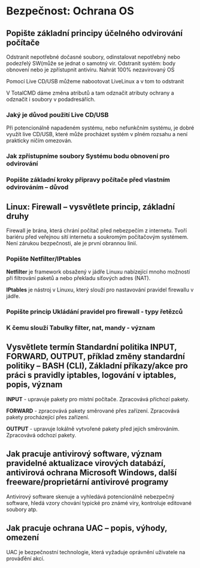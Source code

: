 # Bezpečnost: Ochrana OS

## Popište základní principy účelného odvirování počítače

Odstranit nepotřebné dočasné soubory, odinstalovat nepotřebný nebo podezřelý SW(může se jednat o samotný vir. Odstranit systém: body obnovení nebo je zpřístupnit antiviru. Nahrát 100% nezavirovaný OS

Pomocí Live CD/USB můžeme nabootovat LiveLinux a v tom to odstranit

V TotalCMD dáme změna atributů a tam odznačit atributy ochrany a odznačit i soubory v podadresářích.

### Jaký je důvod použití Live CD/USB   

Při potencionálně napadeném systému, nebo nefunkčním systému, je dobré využít live CD/USB, které může procházet systém v plném rozsahu a není prakticky ničím omezován. 

### Jak zpřístupníme soubory Systému bodu obnovení pro odvirování

### Popište základní kroky přípravy počítače před vlastním odvirováním – důvod

## Linux: Firewall – vysvětlete princip, základní druhy

Firewall je brána, která chrání počítač před nebezpečím z internetu. Tvoří bariéru před veřejnou sítí internetu a soukromým počítačovým systémem. Není zárukou bezpečnosti, ale je první obrannou linií.

### Popište Netfilter/IPtables

**Netfilter** je framework obsažený v jádře Linuxu nabízející mnoho možností při filtrování paketů a nebo překladu síťových adres (NAT).

**IPtables** je nástroj v Linuxu, který slouží pro nastavování pravidel firewallu v jádře.

### Popište princip Ukládání pravidel pro firewall - typy řetězců     

### K čemu slouží Tabulky filter, nat, mandy - význam 

## Vysvětlete termín Standardní politika INPUT, FORWARD, OUTPUT, příklad změny standardní politiky – BASH (CLI), Základní příkazy/akce pro práci s pravidly iptables, logování v iptables, popis, význam

**INPUT** - upravuje pakety pro místní počítače. Zpracovává příchozí pakety.

**FORWARD** - zpracovává pakety směrované přes zařízení. Zpracovává pakety procházející přes zařízení.

**OUTPUT** - upravuje lokálně vytvořené pakety před jejich směrováním. Zpracovává odchozí pakety.

## Jak pracuje antivirový software, význam pravidelné aktualizace virových databází, antivirová ochrana Microsoft Windows, další freeware/proprietární antivirové programy

Antivirový software skenuje a vyhledává potencionálně nebezpečný software, hledá vzory chování typické pro známé viry, kontroluje editované soubory atp. 

## Jak pracuje ochrana UAC – popis, výhody, omezení 

UAC je bezpečnostní technologie, která vyžaduje oprávnění uživatele na prováďění akcí.
